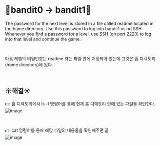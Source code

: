 # 🌳bandit0 -> bandit1🌳
The password for the next level is stored in a file called readme located in the home directory. Use this password to log into bandit1 using SSH. Whenever you find a password for a level, use SSH (on port 2220) to log into that level and continue the game.

<br/>

다음 레벨의 비밀번호는 readme 라는 파일 안에 저장되어 있는데 그것은 홈 디렉토리(home directory)에 있다. 

<br/>

## ☀️해결☀️
👉 홈 디렉토리에서 ls -l 명령어를 통해 현재 홈 디렉토리 안에 있는 파일을 확인한다. <br/>
![image](https://github.com/limhyerin/StudyNote/assets/70150896/dd4dfb6f-4666-4fe8-ba94-b770249f6735)

<br/>

👉 cat 명령어를 통해 해당 파일의 내용물을 확인해주면 끝 <br/>
![image](https://github.com/limhyerin/StudyNote/assets/70150896/a125ec6a-1c97-4e29-8ad2-cd63239cfab5)
